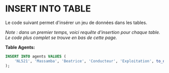 # INSERT INTO TABLE

Le code suivant permet d'insérer un jeu de données dans les tables.

_Note : dans un premier temps, voici requête d'insertion pour chaque table. Le code plus complet se trouve en bas de cette page._

__Table Agents:__
```sql
INSERT INTO agents VALUES (
    'NL521', 'Massamba', 'Beatrice', 'Conducteur', 'Exploitation', to_date('1980-12-03', 'YYYY-MM-DD'), 0752414587
);
```

